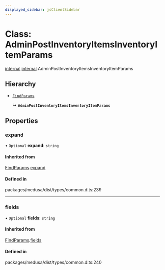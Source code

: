 ```yaml
---
displayed_sidebar: jsClientSidebar
---
```


# Class: AdminPostInventoryItemsInventoryItemParams

[internal](../modules/internal-8.md).[internal](../modules/internal-8.internal.md).AdminPostInventoryItemsInventoryItemParams

## Hierarchy

- [`FindParams`](internal-6.FindParams.md)

  ↳ **`AdminPostInventoryItemsInventoryItemParams`**

## Properties

### expand

• `Optional` **expand**: `string`

#### Inherited from

[FindParams](internal-6.FindParams.md).[expand](internal-6.FindParams.md#expand)

#### Defined in

packages/medusa/dist/types/common.d.ts:239

___

### fields

• `Optional` **fields**: `string`

#### Inherited from

[FindParams](internal-6.FindParams.md).[fields](internal-6.FindParams.md#fields)

#### Defined in

packages/medusa/dist/types/common.d.ts:240
